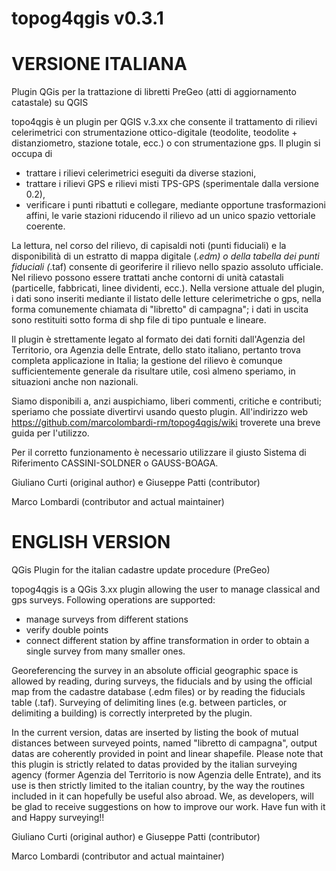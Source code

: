 topog4qgis v0.3.1
==========
VERSIONE ITALIANA
=================
Plugin QGis per la trattazione di libretti PreGeo (atti di aggiornamento catastale) su QGIS

topo4qgis è un plugin per QGIS v.3.xx che consente il trattamento di rilievi celerimetrici con strumentazione ottico-digitale (teodolite, teodolite + distanziometro, stazione totale, ecc.) o con strumentazione gps.
Il plugin si occupa di
- trattare i rilievi celerimetrici eseguiti da diverse stazioni, 
- trattare i rilievi GPS e rilievi misti TPS-GPS (sperimentale dalla versione 0.2),
- verificare i punti ribattuti e collegare, mediante opportune trasformazioni affini, le varie stazioni riducendo il rilievo ad un unico spazio vettoriale coerente.

La lettura, nel corso del rilievo, di capisaldi noti (punti fiduciali) e la disponibilità di un estratto di mappa digitale (*.edm) o della tabella dei punti fiduciali (*.taf) consente di georiferire il rilievo nello spazio assoluto ufficiale.
Nel rilievo possono essere trattati anche contorni di unità catastali (particelle, fabbricati, linee dividenti, ecc.).
Nella versione attuale del plugin, i dati sono inseriti mediante il listato delle letture celerimetriche o gps, nella forma comunemente chiamata di "libretto" di campagna"; i dati in uscita sono restituiti sotto forma di shp file di tipo puntuale e lineare.

Il plugin è strettamente legato al formato dei dati forniti dall'Agenzia del Territorio, ora Agenzia delle Entrate, dello stato italiano, pertanto trova completa applicazione in Italia; la gestione del rilievo è comunque sufficientemente generale da risultare utile, così almeno speriamo, in situazioni anche non nazionali.

Siamo disponibili a, anzi auspichiamo, liberi commenti, critiche e contributi; speriamo che possiate divertirvi usando questo plugin. All'indirizzo web https://github.com/marcolombardi-rm/topog4qgis/wiki troverete una breve guida per l'utilizzo.

Per il corretto funzionamento è necessario utilizzare il giusto Sistema di Riferimento CASSINI-SOLDNER o GAUSS-BOAGA.

Giuliano Curti (original author) e Giuseppe Patti (contributor)

Marco Lombardi (contributor and actual maintainer)

ENGLISH VERSION
===============
QGis Plugin for the italian cadastre update procedure (PreGeo)

topog4qgis is a QGis 3.xx plugin allowing the user to manage classical and gps surveys.
Following operations are supported:
- manage surveys from different stations
- verify double points
- connect different station by affine transformation in order to obtain a single survey from many smaller ones.

Georeferencing the survey in an absolute official geographic space is allowed by reading, during surveys, the fiducials and by using the official map from the cadastre database (.edm files) or by reading the fiducials table (.taf).
Surveying of delimiting lines (e.g. between particles, or delimiting a building) is correctly interpreted by the plugin.

In the current version, datas are inserted by listing the book of mutual distances between surveyed points, named "libretto di campagna", output datas are coherently provided in point and linear shapefile.
Please note that this plugin is strictly related to datas provided by the italian surveying agency (former Agenzia del Territorio is now Agenzia delle Entrate), and its use is then strictly limited to the italian country, by the way the routines included in it can hopefully be useful also abroad.
We, as developers, will be glad to receive suggestions on how to improve our work. Have fun with it and Happy surveying!!

Giuliano Curti (original author) e Giuseppe Patti (contributor)

Marco Lombardi (contributor and actual maintainer)
